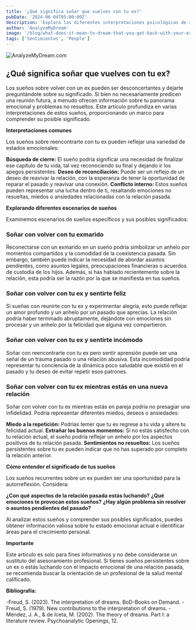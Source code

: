 ```yaml
---
title: '¿Qué significa soñar que vuelves con tu ex?'
pubDate: '2024-06-04T05:00:00Z'
description: 'Explora las diferentes interpretaciones psicológicas de soñar con tu ex y lo que puede significar para tu bienestar emocional.'
author: 'AnalyzeMyDream'
image: '/blog/what-does-it-mean-to-dream-that-you-get-back-with-your-ex.jpeg'
tags: ['Sentimientos', 'People']
---
```


![AnalyzeMyDream.com](/blog/what-does-it-mean-to-dream-that-you-get-back-with-your-ex.jpeg)

## ¿Qué significa soñar que vuelves con tu ex?

Los sueños sobre volver con un ex pueden ser desconcertantes y dejarte preguntándote sobre su significado. Si bien no necesariamente predicen una reunión futura, a menudo ofrecen información sobre tu panorama emocional y problemas no resueltos. Este artículo profundiza en varias interpretaciones de estos sueños, proporcionando un marco para comprender su posible significado.

**Interpretaciones comunes**

Los sueños sobre reencontrarte con tu ex pueden reflejar una variedad de estados emocionales:

**Búsqueda de cierre:** El sueño podría significar una necesidad de finalizar ese capítulo de tu vida, tal vez reconociendo su final y dejando ir los apegos persistentes.
**Deseo de reconciliación:** Puede ser un reflejo de un deseo de reavivar la relación, con la esperanza de tener la oportunidad de reparar el pasado y reavivar una conexión.
**Conflicto interno:** Estos sueños pueden representar una lucha dentro de ti, resaltando emociones no resueltas, miedos o ansiedades relacionadas con la relación pasada.

**Explorando diferentes escenarios de sueños**

Examinemos escenarios de sueños específicos y sus posibles significados:

### Soñar con volver con tu exmarido

Reconectarse con un exmarido en un sueño podría simbolizar un anhelo por momentos compartidos y la comodidad de la coexistencia pasada. Sin embargo, también puede indicar la necesidad de abordar asuntos pendientes, como asuntos legales, preocupaciones financieras o acuerdos de custodia de los hijos. Además, si has hablado recientemente sobre la relación, esta podría ser la razón por la que se manifiesta en tus sueños. 

### Soñar con volver con tu ex y sentirte feliz

Si sueñas con reunirte con tu ex y experimentar alegría, esto puede reflejar un amor profundo y un anhelo por un pasado que aprecias. La relación podría haber terminado abruptamente, dejándote con emociones sin procesar y un anhelo por la felicidad que alguna vez compartieron. 

### Soñar con volver con tu ex y sentirte incómodo

Soñar con reencontrarte con tu ex pero sentir aprensión puede ser una señal de un trauma pasado o una relación abusiva. Esta incomodidad podría representar tu conciencia de la dinámica poco saludable que existió en el pasado y tu deseo de evitar repetir esos patrones.

### Soñar con volver con tu ex mientras estás en una nueva relación

Soñar con volver con tu ex mientras estás en pareja podría no presagiar una infidelidad. Podría representar diferentes miedos, deseos o ansiedades:

**Miedo a la repetición:** Podrías temer que tu ex regrese a tu vida y altere tu felicidad actual.
**Extrañar los buenos momentos:** Si no estás satisfecho con tu relación actual, el sueño podría reflejar un anhelo por los aspectos positivos de tu relación pasada.
**Sentimientos no resueltos:** Los sueños persistentes sobre tu ex pueden indicar que no has superado por completo la relación anterior.

**Cómo entender el significado de tus sueños**

Los sueños recurrentes sobre un ex pueden ser una oportunidad para la autorreflexión. Considera:

**¿Con qué aspectos de la relación pasada estás luchando?**
**¿Qué emociones te provocan estos sueños?**
**¿Hay algún problema sin resolver o asuntos pendientes del pasado?**

Al analizar estos sueños y comprender sus posibles significados, puedes obtener información valiosa sobre tu estado emocional actual e identificar áreas para el crecimiento personal.

**Importante**

Este artículo es solo para fines informativos y no debe considerarse un sustituto del asesoramiento profesional. Si tienes sueños persistentes sobre un ex o estás luchando con el impacto emocional de una relación pasada, se recomienda buscar la orientación de un profesional de la salud mental calificado.

**Bibliografía:**

-Freud, S. (2023). The interpretation of dreams. BoD-Books on Demand.
-Freud, S. (1979). New contributions to the interpretation of dreams.
-Méndez, J. A., & de Iceta, M. (2002). The theory of dreams. Part I: a literature review. Psychoanalytic Openings, 12.
